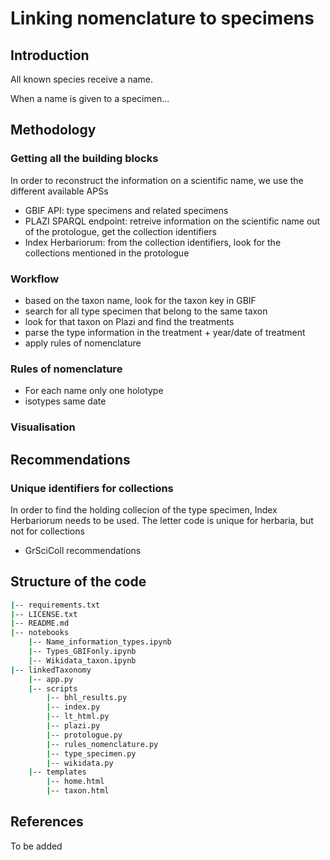 # Linking nomenclature to specimens
## Introduction
All known species receive a name. 

When a name is given to a specimen...
## Methodology
### Getting all the building blocks
In order to reconstruct the information on a scientific name, we use the different available APSs
* GBIF API: type specimens and related specimens
* PLAZI SPARQL endpoint: retreive information on the scientific name out of the protologue, get the collection identifiers
* Index Herbariorum: from the collection identifiers, look for the collections mentioned in the protologue
### Workflow
* based on the taxon name, look for the taxon key in GBIF
* search for all type specimen that belong to the same taxon
* look for that taxon on Plazi and find the treatments 
* parse the type information in the treatment + year/date of treatment
* apply rules of nomenclature

### Rules of nomenclature
* For each name only one holotype
* isotypes same date

### Visualisation

## Recommendations
### Unique identifiers for collections
In order to find the holding collecion of the type specimen, Index Herbariorum needs to be used. The letter code is unique for herbaria, but not for collections
* GrSciColl recommendations

## Structure of the code

```bash
|-- requirements.txt
|-- LICENSE.txt
|-- README.md
|-- notebooks
    |-- Name_information_types.ipynb
    |-- Types_GBIFonly.ipynb
    |-- Wikidata_taxon.ipynb
|-- linkedTaxonomy
    |-- app.py
    |-- scripts
        |-- bhl_results.py
        |-- index.py
        |-- lt_html.py
        |-- plazi.py
        |-- protologue.py
        |-- rules_nomenclature.py
        |-- type_specimen.py
        |-- wikidata.py
    |-- templates
        |-- home.html
        |-- taxon.html
 ```
## References
To be added
